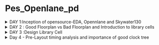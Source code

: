 # Pes_Openlane_pd
<details>
<summary>DAY 1:Inception of opensource-EDA, Opennlane and Skywater130</summary>
<br>
	
[](https://github.com/udayM-design/Pes_Openlane_pd)
#### Skywater-130 PDK

![image](https://github.com/udayM-design/Pes_Openlane_pd/assets/93391726/828dc501-b87a-4439-9fa1-ac94fd662d6b)
#### Invoking OpenLane
![image](https://github.com/udayM-design/Pes_Openlane_pd/assets/93391726/f3c211f1-4b0f-4774-ba75-e65627cabf3b)
```                        
flow.tcl is the file that contains the script to run the designs
```
#### Designs presnt in openalne and Heirarchy in a Design
![image](https://github.com/udayM-design/Pes_Openlane_pd/assets/93391726/994104a5-2bed-45e4-9d16-4a2058a484d6)
```
Src folder - Contains verilog files and sdc constraint files
Config.tcl files - Design specific configuration switches used by OpenLANE
```
#### Config file example content
![image](https://github.com/udayM-design/Pes_Openlane_pd/assets/93391726/1db112a3-658d-4c7d-80f9-8b7e1e3c251b)
### Prepare the design for the flow
![image](https://github.com/udayM-design/Pes_Openlane_pd/assets/93391726/bb81518c-69a6-478f-948c-62deeda86b34)
#### Synthesis
```
run_synthesis
```
![image](https://github.com/udayM-design/Pes_Openlane_pd/assets/93391726/0d19e7b4-4010-4bb4-8a54-a7ba66ddc7dc)
</details>

<details>
<summary>DAY 2 : Good Floorplan vs Bad Floorplan and Introduction to library cells</summary>
<br>

#### Floorplan

```
run_floorplan
```
![image](https://github.com/udayM-design/Pes_Openlane_pd/assets/93391726/30104183-7a5f-4283-9444-a341d498ae66)

Changes made in the config.tcl for floorplan purpose:

![image](https://github.com/udayM-design/Pes_Openlane_pd/assets/93391726/6e49ff78-1172-4c66-b2a2-81906c946da7)

Now in openlane, enter run_floorplan and the results will be updated at the runs folder

![image](https://github.com/udayM-design/Pes_Openlane_pd/assets/93391726/654df32b-fbcf-44c5-b46e-8287262dae73)

```
 magic -T /home/vsduser/Desktop/work/tools/openlane_working_dir/pdks/sky130A/libs.tech/magic/sky130A.tech lef read ../../tmp/merged.lef def read picorv32a.floorplan.def &
```

![image](https://github.com/udayM-design/Pes_Openlane_pd/assets/93391726/38d2ab84-c009-45ad-924b-2f54dddba8eb)

```
run_placement
```

![image](https://github.com/udayM-design/Pes_Openlane_pd/assets/93391726/63f6e5e4-0bd8-407b-9c10-25fabf38b0a3)
</details>


<details>
<summary>DAY 3 :Design Library Cell</summary>
<br>

#### Inverter Layout using Magic
```
git clone https://github.com/nickson-jose/vsdstdcelldesign.git
/Desktop/work/tools/openlane_working_dir/openlane/vsdstdcelldesign$ magic -T sky13A.tech sky130_inv.mag 
```
![day3_1](https://github.com/udayM-design/Pes_Openlane_pd/assets/93391726/3ca5df5d-a2f2-4467-8722-c8c353057d57)
![day3_2](https://github.com/udayM-design/Pes_Openlane_pd/assets/93391726/152829db-9b45-429d-9a79-f099779be2ea)

#### DRC Check
![Screenshot from 2023-09-16 21-37-22](https://github.com/udayM-design/Pes_Openlane_pd/assets/93391726/bfc82e43-3ca1-4178-a2e5-9d4ad476194e)

#### Extracting PEX to SPICE with MAGIC
![Screenshot from 2023-09-16 21-39-52](https://github.com/udayM-design/Pes_Openlane_pd/assets/93391726/c23cffc4-e40b-4185-b20d-1309b23cf6c8)
![Screenshot from 2023-09-16 21-41-28](https://github.com/udayM-design/Pes_Openlane_pd/assets/93391726/0b800af2-fe8e-45ca-a67b-332003af9512)

#### Grid Size
![Screenshot from 2023-09-16 21-44-24](https://github.com/udayM-design/Pes_Openlane_pd/assets/93391726/f28d6bae-7ad2-47e1-a978-79925720649b)

![Screenshot from 2023-09-16 21-44-38](https://github.com/udayM-design/Pes_Openlane_pd/assets/93391726/2d8f1392-be1d-46a2-91e2-31beb2aed309)

#### Modified Spice netlist
![Screenshot from 2023-09-16 21-46-37](https://github.com/udayM-design/Pes_Openlane_pd/assets/93391726/0026879d-8380-456d-a515-8e14fc45535d)
![Screenshot from 2023-09-16 21-47-25](https://github.com/udayM-design/Pes_Openlane_pd/assets/93391726/f8724ea2-5567-4b6b-bdff-0f311fd3b379)
![Screenshot from 2023-09-16 21-47-51](https://github.com/udayM-design/Pes_Openlane_pd/assets/93391726/f92fd164-047f-4f4a-9e6f-d43d123d5cd7)


```
The results obtained from the graph are :

    Rise Transition : 0.0395ns
    Fall transition : 0.0282ns
    Cell Rise delay : 0.03598ns
    Cell fall delay : 0.0483ns
```

</details>

<details>
<summary>Day 4 - Pre-Layout timing analysis and importance of good clock tree</summary>
<br>

#### Extraction of LEF
```
The track.info file can be found within the following directory path: ~/Desktop/work/tools/openlane_working_dir/pdks/sky130A/libs.tech/openlane/sky130fd_sc_hd/tracks.info
less track.info
```
![Screenshot from 2023-09-17 21-12-00](https://github.com/udayM-design/Pes_Openlane_pd/assets/93391726/c5924e71-705e-4a46-bc4f-aa016a42492f)

####  Setting grid values using above file info
```
grid 0.46um 0.34um 0.23um 0.17um
```
![Screenshot from 2023-09-17 21-13-43](https://github.com/udayM-design/Pes_Openlane_pd/assets/93391726/69ad4a51-cefa-467e-aac4-3659fe79a65d)

##### Layout view after setting grid info 
![Screenshot from 2023-09-17 21-14-52](https://github.com/udayM-design/Pes_Openlane_pd/assets/93391726/ace8162b-8276-4d6e-9a9e-4cc38a6b6bc8)

### LEF Generation
```
save sky130_vsdinv.mag
```
![Screenshot from 2023-09-17 21-16-43](https://github.com/udayM-design/Pes_Openlane_pd/assets/93391726/978a7939-d8f2-4adb-a786-b75411a9cfb5)
```
magic -T sky130A.tech sky130_vsdinv.mag &
```
![Screenshot from 2023-09-17 21-21-45](https://github.com/udayM-design/Pes_Openlane_pd/assets/93391726/1fff814a-8c91-4f3c-b2ec-2503c45a41c7)

```
lef write
```
![Screenshot from 2023-09-17 21-22-52](https://github.com/udayM-design/Pes_Openlane_pd/assets/93391726/3904bd70-f5fd-47e7-898c-01ca935aee28)

#### Plug the generated lef file into PICORV32a
```
vim sky130_vsdinv.lef
```
![Screenshot from 2023-09-17 21-24-27](https://github.com/udayM-design/Pes_Openlane_pd/assets/93391726/10081422-2ea8-48dc-961d-c3425ec3bd1d)

```
cp sky130_vsdinv.lef /home/vsduser/Desktop/work/tools/openlane_working_dir/designs/picorv32a/src/
cp sky130_fd_sc_hd__* /home/vsduser/Desktop/work/tools/openlane_working_dir/designs/picorv32a/src/
config.tcl

```
#####  to invoke openlane.
```
cd Desktop/work/tools/openlane_working_dir/openlane/
docker
./flow.tcl -interactive
```
![Screenshot from 2023-09-17 21-28-24](https://github.com/udayM-design/Pes_Openlane_pd/assets/93391726/a16b4c92-c679-44d4-8e1d-2b55ec2369e0)

##### Make sure the lef file is added
```
package require openlane 0.9
prep -design picorv32a -tag unique_timestamp -overwrite
set lefs [glob $::env(DESIGN_DIR)/src/*.lef]
add_lefs -src $lefs
run_synthesis
```
![Screenshot from 2023-09-17 21-29-43](https://github.com/udayM-design/Pes_Openlane_pd/assets/93391726/a0fda4a9-6750-406b-9f2a-656f45fcc690)

![Screenshot from 2023-09-17 21-30-11](https://github.com/udayM-design/Pes_Openlane_pd/assets/93391726/98c3b27a-85ab-4feb-9a09-0ffeb25527dc)
![Screenshot from 2023-09-17 21-30-38](https://github.com/udayM-design/Pes_Openlane_pd/assets/93391726/818005cf-1389-4e85-bcc3-c2079d4ac334)

#### We need to run run_synthesis again
![Screenshot from 2023-09-17 21-32-13](https://github.com/udayM-design/Pes_Openlane_pd/assets/93391726/c2f33386-170b-4a13-b635-bd18704a59b6)
![Screenshot from 2023-09-17 21-33-10](https://github.com/udayM-design/Pes_Openlane_pd/assets/93391726/4da0f663-f7b2-4372-aa19-4bd8c5c94395)
![Screenshot from 2023-09-17 21-33-35](https://github.com/udayM-design/Pes_Openlane_pd/assets/93391726/8b3a1276-5576-4b31-b8a9-e8846884175f)
##### Enable cell buffering & performing manual cell replacement on our WNS path with the OpenSTA tool
![Screenshot from 2023-09-17 21-34-22](https://github.com/udayM-design/Pes_Openlane_pd/assets/93391726/9cc6613c-f533-4371-94d7-c0bfd146acd6)

#### Optimize the fanout value with OpenLANE tool
![Screenshot from 2023-09-17 21-35-43](https://github.com/udayM-design/Pes_Openlane_pd/assets/93391726/35999aeb-9822-4ebd-b8c2-ccc163a8b5e6)

#### Post CTS- STA Analysis
```

    Launch OpenRoad.
    Load the LEF file from the "tmp" folder in your OpenLANE runs.
    Load the DEF file from the CTS results.
    Create and save the .db database file.
    Load the generated .db file.
    Read the CTS-generated Verilog file.
    Import both the minimum and maximum liberty files.
    Define clock domains.
    Generate timing reports to analyze the design further.
```
![Screenshot from 2023-09-17 21-37-28](https://github.com/udayM-design/Pes_Openlane_pd/assets/93391726/19301d08-9fb9-474f-8c9c-fad0eeba1275)
![Screenshot from 2023-09-17 21-37-51](https://github.com/udayM-design/Pes_Openlane_pd/assets/93391726/e3ba11b0-4f35-4922-8b6b-c8d9a61afd25)
![Screenshot from 2023-09-17 21-38-12](https://github.com/udayM-design/Pes_Openlane_pd/assets/93391726/20f11e18-4d73-4080-8c0f-451110e30d26)
![Screenshot from 2023-09-17 21-39-20](https://github.com/udayM-design/Pes_Openlane_pd/assets/93391726/5d366276-c692-4a79-8ee7-d34fa47aef29)
![Screenshot from 2023-09-17 21-39-44](https://github.com/udayM-design/Pes_Openlane_pd/assets/93391726/bd5c52e7-f9b6-4552-9a7b-9d36dda60862)
![Screenshot from 2023-09-17 21-40-14](https://github.com/udayM-design/Pes_Openlane_pd/assets/93391726/c77afc34-c442-4862-b4bf-da90f6feb657)
![Screenshot from 2023-09-17 21-40-56](https://github.com/udayM-design/Pes_Openlane_pd/assets/93391726/bca43d61-a3be-4dae-9ba8-4e0de9ace839)
</details>


